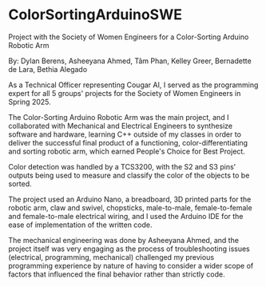 # ColorSortingArduinoSWE
Project with the Society of Women Engineers for a Color-Sorting Arduino Robotic Arm

By: Dylan Berens, Asheeyana Ahmed, Tâm Phan, Kelley Greer, Bernadette de Lara, Bethia Alegado

As a Technical Officer representing Cougar AI, I served as the programming expert for all 5 groups' projects for the Society of Women Engineers in Spring 2025.

The Color-Sorting Arduino Robotic Arm was the main project, and I collaborated with Mechanical and Electrical Engineers to synthesize software and hardware, learning C++ outside of my classes in order to deliver the successful final product of a functioning, color-differentiating and sorting robotic arm, which earned People's Choice for Best Project.

Color detection was handled by a TCS3200, with the S2 and S3 pins' outputs being used to measure and classify the color of the objects to be sorted.

The project used an Arduino Nano, a breadboard, 3D printed parts for the robotic arm, claw and swivel, chopsticks, male-to-male, female-to-female and female-to-male electrical wiring, and I used the Arduino IDE for the ease of implementation of the written code.

The mechanical engineering was done by Asheeyana Ahmed, and the project itself was very engaging as the process of troubleshooting issues (electrical, programming, mechanical) challenged my previous programming experience by nature of having to consider a wider scope of factors that influenced the final behavior rather than strictly code. 
